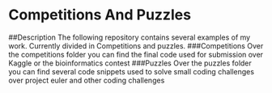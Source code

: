 # Competitions And Puzzles
##Description 
The following repository contains several examples of my work. Currently divided in Competitions and puzzles. 
###Competitions 
Over the competitions folder you can find the final code used for submission over Kaggle or the bioinformatics contest 
###Puzzles
Over the puzzles folder you can find several code snippets used to solve small coding challenges over project euler and other coding challenges


